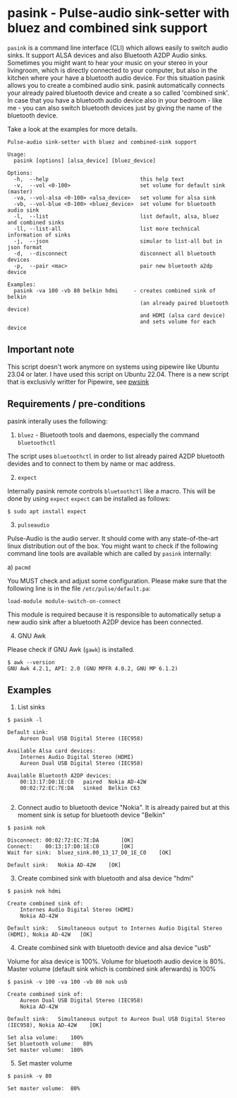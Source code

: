 # pasink - Pulse-audio sink-setter with bluez and combined sink support

`pasink` is a command line interface (CLI) which allows easily to switch audio sinks. It support ALSA devices and also Bluetooth A2DP Audio sinks. Sometimes you might want to hear your music on your stereo in your livingroom, which is directly connected to your computer, but also in the kitchen where your have a bluetooth audio device. For this situation pasink allows you to create a combined audio sink. pasink automatically connects your already paired bluetooth device and create a so called 'combined sink'. In case that you have a bluetooth audio device also in your bedroom - like me - you can also switch bluetooth devices just by giving the name of the bluetooth device. 

Take a look at the examples for more details. 

```
Pulse-audio sink-setter with bluez and combined-sink support

Usage:
  pasink [options] [alsa_device] [bluez_device]

Options:
  -h,  --help                             this help text
  -v,  --vol <0-100>                      set volume for default sink (master)
  -va, --vol-alsa <0-100> <alsa_device>   set volume for alsa sink
  -vb, --vol-blue <0-100> <bluez_device>  set volume for bluetooth audio sink
  -l,  --list                             list default, alsa, bluez and combined sinks
  -ll, --list-all                         list more technical information of sinks
  -j,  --json                             simular to list-all but in json format
  -d,  --disconnect                       disconnect all bluetooth devices
  -p,  --pair <mac>                       pair new bluetooth a2dp device

Examples:
  pasink -va 100 -vb 80 belkin hdmi     - creates combined sink of belkin
                                          (an already paired bluetooth device)
                                          and HDMI (alsa card device)
                                          and sets volume for each device
```

## Important note
This script doesn't work anymore on systems using pipewire like Ubuntu 23.04 or later. I have used this script on Ubuntu 22.04.
There is a new script that is exclusivly writter for Pipewire, see [pwsink](https://www.github.com/heckie75/pwsink)

## Requirements / pre-conditions

pasink interally uses the following:

1. `bluez` - Bluetooth tools and daemons, especially the command `bluetoothctl`

The script uses `bluetoothctl` in order to list already paired A2DP bluetooth devides and to connect to them by name or mac address. 

2. `expect`

Internally pasink remote controls `bluetoothctl` like a macro. This will be done by using `expect`
`expect` can be installed as follows:

```
$ sudo apt install expect
```

3. `pulseaudio`

Pulse-Audio is the audio server. It should come with any state-of-the-art linux distribution out of the box. You might want to check if the following command line tools are available which are called by `pasink` internally:

a) `pacmd`

You MUST check and adjust some configuration. Please make sure that the following line is in the file `/etc/pulse/default.pa`:

```
load-module module-switch-on-connect
```

This module is required because it is responsible to automatically setup a new audio sink after a bluetooth A2DP device has been connected.  

4. GNU Awk

Please check if GNU Awk (`gawk`) is installed.

```
$ awk --version
GNU Awk 4.2.1, API: 2.0 (GNU MPFR 4.0.2, GNU MP 6.1.2)
```


## Examples

1. List sinks

```
$ pasink -l

Default sink:
	Aureon Dual USB Digital Stereo (IEC958)

Available Alsa card devices:
	Internes Audio Digital Stereo (HDMI)
	Aureon Dual USB Digital Stereo (IEC958)

Available Bluetooth A2DP devices:
	00:13:17:D0:1E:C0	paired	Nokia AD-42W
	00:02:72:EC:7E:DA	sinked	Belkin C63
  
 ```
 
 2. Connect audio to bluetooth device "Nokia". It is already paired but at this moment sink is setup for bluetooth device "Belkin"
 
 ```
 $ pasink nok

Disconnect:	00:02:72:EC:7E:DA 		[OK]
Connect:	00:13:17:D0:1E:C0 		[OK]
Wait for sink:	bluez_sink.00_13_17_D0_1E_C0 	[OK]

Default sink:	Nokia AD-42W 	[OK]
```

3. Create combined sink with bluetooth and alsa device "hdmi"

```
$ pasink nok hdmi

Create combined sink of:
	Internes Audio Digital Stereo (HDMI)
	Nokia AD-42W

Default sink:	Simultaneous output to Internes Audio Digital Stereo (HDMI), Nokia AD-42W 	[OK]
```

4. Create combined sink with bluetooth device and alsa device "usb"

Volume for alsa device is 100%. Volume for bluetooth audio device is 80%. Master volume (default sink which is combined sink aferwards) is 100%
```
$ pasink -v 100 -va 100 -vb 80 nok usb

Create combined sink of:
	Aureon Dual USB Digital Stereo (IEC958)
	Nokia AD-42W

Default sink:	Simultaneous output to Aureon Dual USB Digital Stereo (IEC958), Nokia AD-42W 	[OK]

Set alsa volume:	100%
Set bluetooth volume:	80%
Set master volume:	100%
```

5. Set master volume 

```
$ pasink -v 80

Set master volume:	80%
```
